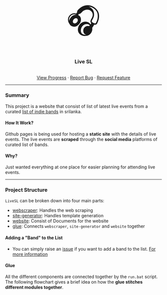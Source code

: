 <!-- PROJECT LOGO -->
<br />
<p style="text-align: center" align="center">
  <a href="https://github.com/opensrilanka/livesl">
  </a>
  <span style='font-size:100px;'>&#127911;</span>
  <h3 align="center">Live SL</h3>
  <p align="center">
    <br />
    <a href="https://github.com/opensrilanka/livesl/projects">View Progress</a>
    ·
    <a href="https://github.com/opensrilanka/livesl/issues">Report Bug</a>
    ·
    <a href="https://github.com/opensrilanka/livesl/issues">Request Feature</a>
  </p>
</p>

---

### Summary

This project is a website that consist of list of latest live events from a curated [list of indie bands](bands.md) in srilanka.  

#### How It Work?

Github pages is being used for hosting a **static site** with the details of live events. The live events are **scraped** through the **social media** platforms of curated list of bands. 

#### Why?

Just wanted everything at one place for easier planning for attending live events. 

---

### Project Structure

`LiveSL` can be broken down into four main parts:

- [webscraper](scraper/README.md): Handles the web scraping
- [site-generator](sitegen/README.md): Handles template generation
- [website](): Consist of Documents for the website
- [glue](README.md#glue): Connects `webscraper`, `site-generator` and `website` together

<TODO add website branch here>

#### Adding a "Band" to the List

- You can simply raise an [issue]() if you want to add a band to the list. [For more information](scraper/README.md#band-list)
<TODO make a template for adding a certain band>

#### Glue

All the different components are connected together by the `run.bat` script. The following flowchart gives a brief idea on how the **glue stitches different modules together**.
